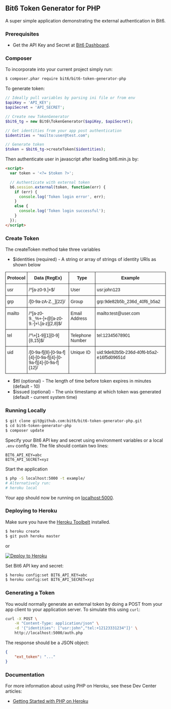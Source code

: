 ## Bit6 Token Generator for PHP

A super simple application demonstrating the external authentication in Bit6.


### Prerequisites

* Get the API Key and Secret at [Bit6 Dashboard](https://dashboard.bit6.com).

### Composer

To incorporate into your current project simply run:
```sh
$ composer.phar require bit6/bit6-token-generator-php
```

To generate token:
```php
// Ideally pull variables by parsing ini file or from env
$apiKey = 'API_KEY';  
$apiSecret = 'API_SECRET';

// Create new TokenGenerator
$bit6_tg = new Bit6\TokenGenerator($apiKey, $apiSecret);

// Get identities from your app post authentication
$identities = "mailto:user@test.com";

// Generate token
$token = $bit6_tg->createToken($identities);
```
Then authenticate user in javascript after loading bit6.min.js by:
```html
<script>
  var token = '<?= $token ?>';

  // Authenticate with external token
  b6.session.external(token, function(err) {
    if (err) {
      console.log('Token login error', err);
    }
    else {
      console.log('Token login successful');
    }
  });
</script>
```
### Create Token
The createToken method take three variables
* $identities (required) - A string or array of strings of identity URIs as shown below
<style type="text/css">
.tg  {border-collapse:collapse;border-spacing:0;margin:0px auto;}
.tg td{font-family:Arial, sans-serif;font-size:14px;padding:10px 5px;border-style:solid;border-width:1px;overflow:hidden;word-break:normal;}
.tg th{font-family:Arial, sans-serif;font-size:14px;font-weight:normal;padding:10px 5px;border-style:solid;border-width:1px;overflow:hidden;word-break:normal;}
.tg .tg-amwm{font-weight:bold;text-align:center;vertical-align:top}
.tg .tg-yw4l{vertical-align:top}
</style>
<table class="tg">
  <tr>
    <th class="tg-amwm">Protocol</th>
    <th class="tg-amwm">Data (RegEx)</th>
    <th class="tg-amwm">Type</th>
    <th class="tg-amwm">Example</th>
  </tr>
  <tr>
    <td class="tg-yw4l">usr</td>
    <td class="tg-yw4l">/^[a-z0-9.]+$/</td>
    <td class="tg-yw4l">User</td>
    <td class="tg-yw4l">usr:john123</td>
  </tr>
  <tr>
    <td class="tg-yw4l">grp</td>
    <td class="tg-yw4l">/[0-9a-zA-Z._]{22}/</td>
    <td class="tg-yw4l">Group</td>
    <td class="tg-yw4l">grp:9de82b5b_236d_40f6_b5a2</td>
  </tr>
  <tr>
    <td class="tg-yw4l">mailto</td>
    <td class="tg-yw4l">/^[a-z0-9._%+-]+@[a-z0-9.-]+\.[a-z]{2,8}$/</td>
    <td class="tg-yw4l">Email Address</td>
    <td class="tg-yw4l">mailto:test@user.com</td>
  </tr>
  <tr>
    <td class="tg-yw4l">tel</td>
    <td class="tg-yw4l">/^\+[1-9]{1}[0-9]{8,15}$/</td>
    <td class="tg-yw4l">Telephone Number</td>
    <td class="tg-yw4l">tel:12345678901</td>
  </tr>
  <tr>
    <td class="tg-yw4l">uid</td>
    <td class="tg-yw4l">/[0-9a-f]{8}-[0-9a-f]{4}-[0-9a-f]{4}-[0-9a-f]{4}-[0-9a-f]{12}/</td>
    <td class="tg-yw4l">Unique ID</td>
    <td class="tg-yw4l">uid:9de82b5b-236d-40f6-b5a2-e16f5d09651d</td>
  </tr>
</table>

* $ttl (optional) - The length of time before token expires in minutes (default - 10)
* $issued (optional) - The unix timestamp at which token was generated (default - current system time)

### Running Locally

```sh
$ git clone git@github.com:bit6/bit6-token-generator-php.git
$ cd bit6-token-generator-php
$ composer update
```

Specify your Bit6 API key and secret using environment variables or a local `.env` config file. The file should contain two lines:

```
BIT6_API_KEY=abc
BIT6_API_SECRET=xyz
```

Start the application

```sh
$ php -S localhost:5000 -t example/
# Alternatively run:
# heroku local
```

Your app should now be running on [localhost:5000](http://localhost:5000/).


### Deploying to Heroku

Make sure you have the [Heroku Toolbelt](https://toolbelt.heroku.com/) installed.

```sh
$ heroku create
$ git push heroku master
```
or

[![Deploy to Heroku](https://www.herokucdn.com/deploy/button.png)](https://heroku.com/deploy)

Set Bit6 API key and secret:

```sh
$ heroku config:set BIT6_API_KEY=abc
$ heroku config:set BIT6_API_SECRET=xyz
```


### Generating a Token

You would normally generate an external token by doing a POST from your app client to your application server. To simulate this using `curl`:

```sh
curl -X POST \
    -H "Content-Type: application/json" \
    -d '{"identities": ["usr:john","tel:+12123331234"]}' \
    http://localhost:5000/auth.php
```

The response should be a JSON object:

```json
{
    "ext_token": "..."
}
```


### Documentation

For more information about using PHP on Heroku, see these Dev Center articles:

- [Getting Started with PHP on Heroku](https://devcenter.heroku.com/articles/getting-started-with-php)

